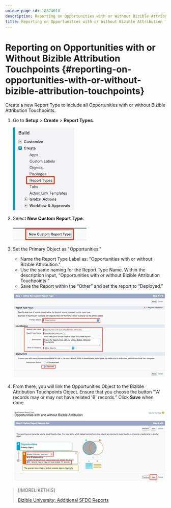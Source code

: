 ```yaml
---
unique-page-id: 18874618
description: Reporting on Opportunities with or Without Bizible Attribution Touchpoints - Bizible - Product Documentation
title: Reporting on Opportunities with or Without Bizible Attribution Touchpoints
---
```


# Reporting on Opportunities with or Without Bizible Attribution Touchpoints {#reporting-on-opportunities-with-or-without-bizible-attribution-touchpoints}

Create a new Report Type to include all Opportunities with or without Bizible Attribution Touchpoints.

1. Go to **Setup** > **Create** > **Report Types**.

   ![](assets/1-1.jpg)

1. Select **New Custom Report Type**.

   ![](assets/2-1.jpg)

1. Set the Primary Object as "Opportunities."

    * Name the Report Type Label as: "Opportunities with or without Bizible Attribution."
    * Use the same naming for the Report Type Name. Within the description input, “Opportunities with or without Bizible Attribution Touchpoints.”
    * Save the Report within the “Other” and set the report to “Deployed.”

   ![](assets/3-1.jpg)

1. From there, you will link the Opportunities Object to the Bizible Attribution Touchpoints Object. Ensure that you choose the button "'A' records may or may not have related 'B' records.” Click **Save** when done.

   ![](assets/4-1.jpg)

>[!MORELIKETHIS]
>
>[Bizible University: Additional SFDC Reports](https://universityonline.marketo.com/courses/bizible-fundamentals-bizible-102/#/page/5c5cb68dfb384d0c9fb96cd0)

